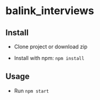 # balink_interviews

## Install

* Clone project or download zip

* Install with npm:
`npm install`

## Usage

* Run `npm start`
